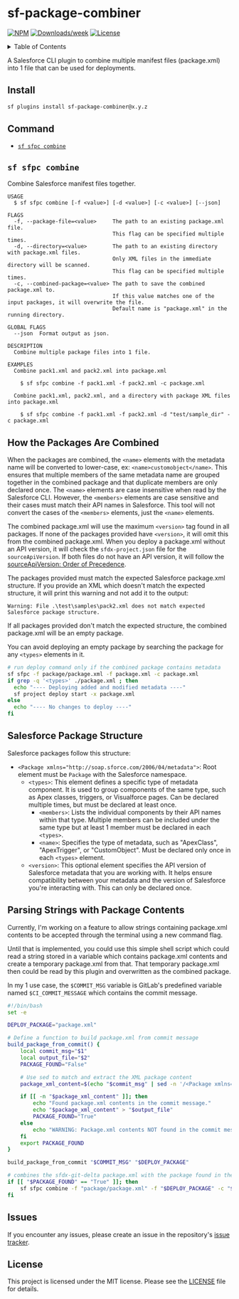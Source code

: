 # sf-package-combiner

[![NPM](https://img.shields.io/npm/v/sf-package-combiner.svg?label=sf-package-combiner)](https://www.npmjs.com/package/sf-package-combiner) [![Downloads/week](https://img.shields.io/npm/dw/sf-package-combiner.svg)](https://npmjs.org/package/sf-package-combiner) [![License](https://img.shields.io/badge/License-MIT-yellow.svg)](https://raw.githubusercontent.com/mcarvin8/sf-package-combiner/refs/heads/main/LICENSE.md)

<!-- TABLE OF CONTENTS -->
<details>
  <summary>Table of Contents</summary>

- [Install](#install)
- [Command](#command)
  - [`sf-sfpc-combine`](#sf-sfpc-combine)
- [How the Packages Are Combined](#how-the-packages-are-combined)
- [Salesforce Package Structure](#salesforce-package-structure)
- [Parsing Strings with Package Contents](#parsing-strings-with-package-contents)
- [Issues](#issues)
- [License](#license)
</details>

A Salesforce CLI plugin to combine multiple manifest files (package.xml) into 1 file that can be used for deployments.

## Install

```bash
sf plugins install sf-package-combiner@x.y.z
```

## Command

<!-- commands -->

- [`sf sfpc combine`](#sf-sfpc-combine)

## `sf sfpc combine`

Combine Salesforce manifest files together.

```
USAGE
  $ sf sfpc combine [-f <value>] [-d <value>] [-c <value>] [--json]

FLAGS
  -f, --package-file=<value>     The path to an existing package.xml file. 
                                 This flag can be specified multiple times.
  -d, --directory=<value>        The path to an existing directory with package.xml files. 
                                 Only XML files in the immediate directory will be scanned.
                                 This flag can be specified multiple times.
  -c, --combined-package=<value> The path to save the combined package.xml to.
                                 If this value matches one of the input packages, it will overwrite the file.
                                 Default name is "package.xml" in the running directory.

GLOBAL FLAGS
  --json  Format output as json.

DESCRIPTION
  Combine multiple package files into 1 file.

EXAMPLES
  Combine pack1.xml and pack2.xml into package.xml

    $ sf sfpc combine -f pack1.xml -f pack2.xml -c package.xml

  Combine pack1.xml, pack2.xml, and a directory with package XML files into package.xml

    $ sf sfpc combine -f pack1.xml -f pack2.xml -d "test/sample_dir" -c package.xml
```

<!-- commandsstop -->

## How the Packages Are Combined

When the packages are combined, the `<name>` elements with the metadata name will be converted to lower-case, ex: `<name>customobject</name>`. This ensures that multiple members of the same metadata name are grouped together in the combined package and that duplicate members are only declared once. The `<name>` elements are case insensitive when read by the Salesforce CLI. However, the `<members>` elements are case sensitive and their cases must match their API names in Salesforce. This tool will not convert the cases of the `<members>` elements, just the `<name>` elements.

The combined package.xml will use the maximum `<version>` tag found in all packages. If none of the packages provided have `<version>`, it will omit this from the combined package.xml. When you deploy a package.xml without an API version, it will check the `sfdx-project.json` file for the `sourceApiVersion`. If both files do not have an API version, it will follow the [sourceApiVersion: Order of Precedence](https://developer.salesforce.com/docs/atlas.en-us.sfdx_setup.meta/sfdx_setup/sfdx_setup_apiversion.htm).

The packages provided must match the expected Salesforce package.xml structure. If you provide an XML which doesn't match the expected structure, it will print this warning and not add it to the output:

```
Warning: File .\test\samples\pack2.xml does not match expected Salesforce package structure.
```

If all packages provided don't match the expected structure, the combined package.xml will be an empty package.

You can avoid deploying an empty package by searching the package for any `<types>` elements in it.

``` bash
# run deploy command only if the combined package contains metadata
sf sfpc -f package/package.xml -f package.xml -c package.xml
if grep -q '<types>' ./package.xml ; then
  echo "---- Deploying added and modified metadata ----"
  sf project deploy start -x package.xml
else
  echo "---- No changes to deploy ----"
fi
```

## Salesforce Package Structure

Salesforce packages follow this structure:

- `<Package xmlns="http://soap.sforce.com/2006/04/metadata">`: Root element must be `Package` with the Salesforce namespace.
    - `<types>`: This element defines a specific type of metadata component. It is used to group components of the same type, such as Apex classes, triggers, or Visualforce pages. Can be declared multiple times, but must be declared at least once.
      - `<members>`: Lists the individual components by their API names within that type. Multiple members can be included under the same type but at least 1 member must be declared in each `<types>`.
      - `<name>`: Specifies the type of metadata, such as "ApexClass", "ApexTrigger", or "CustomObject". Must be declared only once in each `<types>` element.
    - `<version>`: This optional element specifies the API version of Salesforce metadata that you are working with. It helps ensure compatibility between your metadata and the version of Salesforce you're interacting with. This can only be declared once.

## Parsing Strings with Package Contents

Currently, I'm working on a feature to allow strings containing package.xml contents to be accepted through the terminal using a new command flag.

Until that is implemented, you could use this simple shell script which could read a string stored in a variable which contains package.xml contents and create a temporary package.xml from that. That temporary package.xml then could be read by this plugin and overwritten as the combined package.

In my 1 use case, the `$COMMIT_MSG` variable is GitLab's predefined variable named `$CI_COMMIT_MESSAGE` which contains the commit message.

```bash
#!/bin/bash
set -e

DEPLOY_PACKAGE="package.xml"

# Define a function to build package.xml from commit message
build_package_from_commit() {
    local commit_msg="$1"
    local output_file="$2"
    PACKAGE_FOUND="False"

    # Use sed to match and extract the XML package content
    package_xml_content=$(echo "$commit_msg" | sed -n '/<Package xmlns=".*">/,/<\/Package>/p')

    if [[ -n "$package_xml_content" ]]; then
        echo "Found package.xml contents in the commit message."
        echo "$package_xml_content" > "$output_file"
        PACKAGE_FOUND="True"
    else
        echo "WARNING: Package.xml contents NOT found in the commit message."
    fi
    export PACKAGE_FOUND
}

build_package_from_commit "$COMMIT_MSG" "$DEPLOY_PACKAGE"

# combines the sfdx-git-delta package.xml with the package found in the commit message
if [[ "$PACKAGE_FOUND" == "True" ]]; then
    sf sfpc combine -f "package/package.xml" -f "$DEPLOY_PACKAGE" -c "$DEPLOY_PACKAGE"
fi
```

## Issues

If you encounter any issues, please create an issue in the repository's [issue tracker](https://github.com/mcarvin8/sf-package-combiner/issues).

## License

This project is licensed under the MIT license. Please see the [LICENSE](https://raw.githubusercontent.com/mcarvin8/sf-package-combiner/main/LICENSE.md) file for details.
